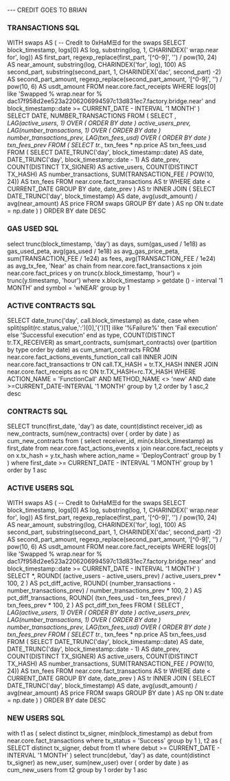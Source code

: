 --- CREDIT GOES TO BRIAN  
### TRANSACTIONS SQL
WITH
  swaps AS (
    -- Credit to 0xHaM☰d for the swaps
    SELECT
      block_timestamp,
      logs[0] AS log,
      substring(log, 1, CHARINDEX(' wrap.near for', log)) AS first_part,
      regexp_replace(first_part, '[^0-9]', '') / pow(10, 24) AS near_amount,
      substring(log, CHARINDEX('for', log), 100) AS second_part,
      substring(second_part, 1, CHARINDEX('dac', second_part) -2) AS second_part_amount,
      regexp_replace(second_part_amount, '[^0-9]', '') / pow(10, 6) AS usdt_amount
    FROM
      near.core.fact_receipts
    WHERE
      logs[0] like 'Swapped % wrap.near for % dac17f958d2ee523a2206206994597c13d831ec7.factory.bridge.near'
      and block_timestamp::date >= CURRENT_DATE - INTERVAL '1 MONTH'
  )
SELECT
  DATE,
  NUMBER_TRANSACTIONS
FROM
  (
    SELECT
      *,
      LAG(active_users, 1) OVER (
        ORDER BY
          date
      ) active_users_prev,
      LAG(number_transactions, 1) OVER (
        ORDER BY
          date
      ) number_transactions_prev,
      LAG(txn_fees_usd) OVER (
        ORDER BY
          date
      ) txn_fees_prev
    FROM
      (
        SELECT
          tr.*,
          txn_fees * np.price AS txn_fees_usd
        FROM
          (
            SELECT
              DATE_TRUNC('day', block_timestamp::date) AS date,
              DATE_TRUNC('day', block_timestamp::date - 1) AS date_prev,
              COUNT(DISTINCT TX_SIGNER) AS active_users,
              COUNT(DISTINCT TX_HASH) AS number_transactions,
              SUM(TRANSACTION_FEE / POW(10, 24)) AS txn_fees
            FROM
              near.core.fact_transactions AS tr
            WHERE
              date < CURRENT_DATE
            GROUP BY
              date,
              date_prev
          ) AS tr
          INNER JOIN (
            SELECT
              DATE_TRUNC('day', block_timestamp) AS date,
              avg(usdt_amount) / avg(near_amount) AS price
            FROM
              swaps
            GROUP BY
              date
          ) AS np ON tr.date = np.date
      )
  )
ORDER BY
  date DESC
  
  
  ### GAS USED SQL
  
  select
  trunc(block_timestamp, 'day') as days,
  sum(gas_used / 1e18) as gas_used_peta,
  avg(gas_used / 1e18) as avg_gas_price_peta,
  sum(TRANSACTION_FEE / 1e24) as fees,
  avg(TRANSACTION_FEE / 1e24) as avg_tx_fee,
  'Near' as chain
from
  near.core.fact_transactions x
  join near.core.fact_prices y on trunc(x.block_timestamp, 'hour') = trunc(y.timestamp, 'hour')
where
  x.block_timestamp > getdate () - interval '1 MONTH'
  and symbol = 'wNEAR'
group by
  1
  
  
  ### ACTIVE CONTRACTS SQL
  
  SELECT
	date_trunc('day', call.block_timestamp) as date,
  case when split(split(rc.status_value,':')[0],'{')[1] ilike '%Failure%' then 'Fail execution'
  else 'Successful execution' end as type,
    COUNT(DISTINCT tr.TX_RECEIVER) as smart_contracts,
  sum(smart_contracts) over (partition by type order by date) as cum_smart_contracts
FROM near.core.fact_actions_events_function_call call
INNER JOIN near.core.fact_transactions tr
ON call.TX_HASH = tr.TX_HASH
INNER JOIN near.core.fact_receipts as rc
ON tr.TX_HASH=rc.TX_HASH
	WHERE ACTION_NAME = 'FunctionCall'
    AND METHOD_NAME <> 'new'
  	AND date >=CURRENT_DATE-INTERVAL '1 MONTH'
group by 1,2 order by 1 asc,2 desc

### CONTRACTS SQL

SELECT
  trunc(first_date, 'day') as date,
  count(distinct receiver_id) as new_contracts,
  sum(new_contracts) over (
    order by
      date
  ) as cum_new_contracts
from
  (
    select
      receiver_id,
      min(x.block_timestamp) as first_date
    from
      near.core.fact_actions_events x
      join near.core.fact_receipts y on x.tx_hash = y.tx_hash
    where
      action_name = 'DeployContract'
    group by
      1
  )
where
  first_date >= CURRENT_DATE - INTERVAL '1 MONTH'
group by
  1
order by
  1 asc
  
  
  ### ACTIVE USERS SQL
  
  WITH
  swaps AS (
    -- Credit to 0xHaM☰d for the swaps
    SELECT
      block_timestamp,
      logs[0] AS log,
      substring(log, 1, CHARINDEX(' wrap.near for', log)) AS first_part,
      regexp_replace(first_part, '[^0-9]', '') / pow(10, 24) AS near_amount,
      substring(log, CHARINDEX('for', log), 100) AS second_part,
      substring(second_part, 1, CHARINDEX('dac', second_part) -2) AS second_part_amount,
      regexp_replace(second_part_amount, '[^0-9]', '') / pow(10, 6) AS usdt_amount
    FROM
      near.core.fact_receipts
    WHERE
      logs[0] like 'Swapped % wrap.near for % dac17f958d2ee523a2206206994597c13d831ec7.factory.bridge.near'
      and block_timestamp::date >= CURRENT_DATE - INTERVAL '1 MONTH'
  )
SELECT
  *,
  ROUND(
    (active_users - active_users_prev) / active_users_prev * 100,
    2
  ) AS pct_diff_active,
  ROUND(
    (number_transactions - number_transactions_prev) / number_transactions_prev * 100,
    2
  ) AS pct_diff_transactions,
  ROUND(
    (txn_fees_usd - txn_fees_prev) / txn_fees_prev * 100,
    2
  ) AS pct_diff_txn_fees
FROM
  (
    SELECT
      *,
      LAG(active_users, 1) OVER (
        ORDER BY
          date
      ) active_users_prev,
      LAG(number_transactions, 1) OVER (
        ORDER BY
          date
      ) number_transactions_prev,
      LAG(txn_fees_usd) OVER (
        ORDER BY
          date
      ) txn_fees_prev
    FROM
      (
        SELECT
          tr.*,
          txn_fees * np.price AS txn_fees_usd
        FROM
          (
            SELECT
              DATE_TRUNC('day', block_timestamp::date) AS date,
              DATE_TRUNC('day', block_timestamp::date - 1) AS date_prev,
              COUNT(DISTINCT TX_SIGNER) AS active_users,
              COUNT(DISTINCT TX_HASH) AS number_transactions,
              SUM(TRANSACTION_FEE / POW(10, 24)) AS txn_fees
            FROM
              near.core.fact_transactions AS tr
            WHERE
              date < CURRENT_DATE
            GROUP BY
              date,
              date_prev
          ) AS tr
          INNER JOIN (
            SELECT
              DATE_TRUNC('day', block_timestamp) AS date,
              avg(usdt_amount) / avg(near_amount) AS price
            FROM
              swaps
            GROUP BY
              date
          ) AS np ON tr.date = np.date
      )
  )
ORDER BY
  date DESC
  
  ### NEW USERS SQL
  
  with
  t1 as (
    select distinct
      tx_signer,
      min(block_timestamp) as debut
    from
      near.core.fact_transactions
    where
      tx_status = 'Success'
    group by
      1
  ),
  t2 as (
    SELECT distinct
      tx_signer,
      debut
    from
      t1
    where
      debut >= CURRENT_DATE - INTERVAL '1 MONTH'
  )
select
  trunc(debut, 'day') as date,
  count(distinct tx_signer) as new_user,
  sum(new_user) over (
    order by
      date
  ) as cum_new_users
from
  t2
group by
  1
order by
  1 asc
